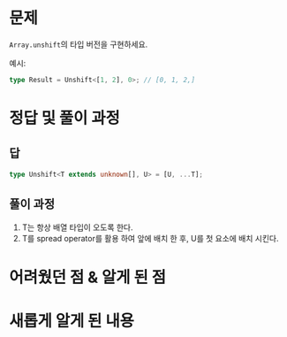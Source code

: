 # 문제

`Array.unshift`의 타입 버전을 구현하세요.

예시:

```typescript
type Result = Unshift<[1, 2], 0>; // [0, 1, 2,]
```

# 정답 및 풀이 과정

## 답

```ts
type Unshift<T extends unknown[], U> = [U, ...T];
```

## 풀이 과정

1. T는 항상 배열 타입이 오도록 한다.
2. T를 spread operator를 활용 하여 앞에 배치 한 후, U를 첫 요소에 배치 시킨다.

# 어려웠던 점 & 알게 된 점

# 새롭게 알게 된 내용
